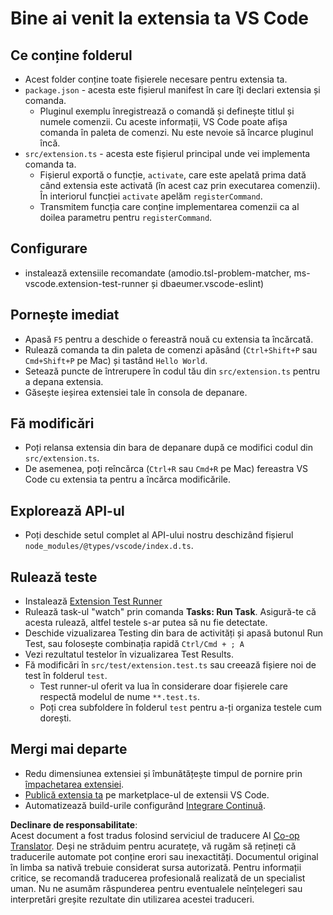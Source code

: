 <!--
CO_OP_TRANSLATOR_METADATA:
{
  "original_hash": "eae2c0ea18160a3e7a63ace7b53897d7",
  "translation_date": "2025-07-16T16:46:07+00:00",
  "source_file": "code/07.Lab/01/AIPC/extensions/phi3ext/vsc-extension-quickstart.md",
  "language_code": "ro"
}
-->
# Bine ai venit la extensia ta VS Code

## Ce conține folderul

* Acest folder conține toate fișierele necesare pentru extensia ta.
* `package.json` - acesta este fișierul manifest în care îți declari extensia și comanda.
  * Pluginul exemplu înregistrează o comandă și definește titlul și numele comenzii. Cu aceste informații, VS Code poate afișa comanda în paleta de comenzi. Nu este nevoie să încarce pluginul încă.
* `src/extension.ts` - acesta este fișierul principal unde vei implementa comanda ta.
  * Fișierul exportă o funcție, `activate`, care este apelată prima dată când extensia este activată (în acest caz prin executarea comenzii). În interiorul funcției `activate` apelăm `registerCommand`.
  * Transmitem funcția care conține implementarea comenzii ca al doilea parametru pentru `registerCommand`.

## Configurare

* instalează extensiile recomandate (amodio.tsl-problem-matcher, ms-vscode.extension-test-runner și dbaeumer.vscode-eslint)

## Pornește imediat

* Apasă `F5` pentru a deschide o fereastră nouă cu extensia ta încărcată.
* Rulează comanda ta din paleta de comenzi apăsând (`Ctrl+Shift+P` sau `Cmd+Shift+P` pe Mac) și tastând `Hello World`.
* Setează puncte de întrerupere în codul tău din `src/extension.ts` pentru a depana extensia.
* Găsește ieșirea extensiei tale în consola de depanare.

## Fă modificări

* Poți relansa extensia din bara de depanare după ce modifici codul din `src/extension.ts`.
* De asemenea, poți reîncărca (`Ctrl+R` sau `Cmd+R` pe Mac) fereastra VS Code cu extensia ta pentru a încărca modificările.

## Explorează API-ul

* Poți deschide setul complet al API-ului nostru deschizând fișierul `node_modules/@types/vscode/index.d.ts`.

## Rulează teste

* Instalează [Extension Test Runner](https://marketplace.visualstudio.com/items?itemName=ms-vscode.extension-test-runner)
* Rulează task-ul "watch" prin comanda **Tasks: Run Task**. Asigură-te că acesta rulează, altfel testele s-ar putea să nu fie detectate.
* Deschide vizualizarea Testing din bara de activități și apasă butonul Run Test, sau folosește combinația rapidă `Ctrl/Cmd + ; A`
* Vezi rezultatul testelor în vizualizarea Test Results.
* Fă modificări în `src/test/extension.test.ts` sau creează fișiere noi de test în folderul `test`.
  * Test runner-ul oferit va lua în considerare doar fișierele care respectă modelul de nume `**.test.ts`.
  * Poți crea subfoldere în folderul `test` pentru a-ți organiza testele cum dorești.

## Mergi mai departe

* Redu dimensiunea extensiei și îmbunătățește timpul de pornire prin [împachetarea extensiei](https://code.visualstudio.com/api/working-with-extensions/bundling-extension?WT.mc_id=aiml-137032-kinfeylo).
* [Publică extensia ta](https://code.visualstudio.com/api/working-with-extensions/publishing-extension?WT.mc_id=aiml-137032-kinfeylo) pe marketplace-ul de extensii VS Code.
* Automatizează build-urile configurând [Integrare Continuă](https://code.visualstudio.com/api/working-with-extensions/continuous-integration?WT.mc_id=aiml-137032-kinfeylo).

**Declinare de responsabilitate**:  
Acest document a fost tradus folosind serviciul de traducere AI [Co-op Translator](https://github.com/Azure/co-op-translator). Deși ne străduim pentru acuratețe, vă rugăm să rețineți că traducerile automate pot conține erori sau inexactități. Documentul original în limba sa nativă trebuie considerat sursa autorizată. Pentru informații critice, se recomandă traducerea profesională realizată de un specialist uman. Nu ne asumăm răspunderea pentru eventualele neînțelegeri sau interpretări greșite rezultate din utilizarea acestei traduceri.